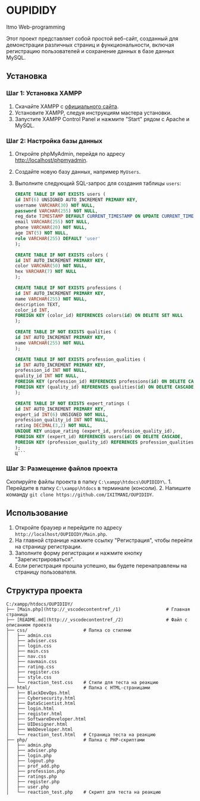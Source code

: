 # OUPIDIDY
Itmo Web-programming

Этот проект представляет собой простой веб-сайт, созданный для демонстрации различных страниц и функциональности, включая регистрацию пользователей и сохранение данных в базе данных MySQL.

## Установка

### Шаг 1: Установка XAMPP

1. Скачайте XAMPP с [официального сайта](https://www.apachefriends.org/index.html).
2. Установите XAMPP, следуя инструкциям мастера установки.
3. Запустите XAMPP Control Panel и нажмите "Start" рядом с Apache и MySQL.

### Шаг 2: Настройка базы данных

1. Откройте phpMyAdmin, перейдя по адресу [http://localhost/phpmyadmin](http://localhost/phpmyadmin).
2. Создайте новую базу данных, например `MyUsers`.
3. Выполните следующий SQL-запрос для создания таблицы `users`:

    ```sql
    CREATE TABLE IF NOT EXISTS users (
    id INT(6) UNSIGNED AUTO_INCREMENT PRIMARY KEY,
    username VARCHAR(30) NOT NULL,
    password VARCHAR(255) NOT NULL,
    reg_date TIMESTAMP DEFAULT CURRENT_TIMESTAMP ON UPDATE CURRENT_TIMESTAMP,
    email VARCHAR(255) NOT NULL,
    phone VARCHAR(20) NOT NULL,
    age INT(5) NOT NULL,
    role VARCHAR(255) DEFAULT 'user'
    );

    CREATE TABLE IF NOT EXISTS colors (
    id INT AUTO_INCREMENT PRIMARY KEY,
    color VARCHAR(50) NOT NULL,
    hex VARCHAR(7) NOT NULL
    );

    CREATE TABLE IF NOT EXISTS professions (
    id INT AUTO_INCREMENT PRIMARY KEY,
    name VARCHAR(255) NOT NULL,
    description TEXT,
    color_id INT,
    FOREIGN KEY (color_id) REFERENCES colors(id) ON DELETE SET NULL
    );

    CREATE TABLE IF NOT EXISTS qualities (
    id INT AUTO_INCREMENT PRIMARY KEY,
    name VARCHAR(255) NOT NULL
    );

    CREATE TABLE IF NOT EXISTS profession_qualities (
    id INT AUTO_INCREMENT PRIMARY KEY,
    profession_id INT NOT NULL,
    quality_id INT NOT NULL,
    FOREIGN KEY (profession_id) REFERENCES professions(id) ON DELETE CASCADE,
    FOREIGN KEY (quality_id) REFERENCES qualities(id) ON DELETE CASCADE
    );

    CREATE TABLE IF NOT EXISTS expert_ratings (
    id INT AUTO_INCREMENT PRIMARY KEY,
    expert_id INT(6) UNSIGNED NOT NULL,
    profession_quality_id INT NOT NULL,
    rating DECIMAL(3,2) NOT NULL,
    UNIQUE KEY unique_rating (expert_id, profession_quality_id),
    FOREIGN KEY (expert_id) REFERENCES users(id) ON DELETE CASCADE,
    FOREIGN KEY (profession_quality_id) REFERENCES profession_qualities(id) ON DELETE CASCADE
    );
    Ц```

### Шаг 3: Размещение файлов проекта
 Скопируйте файлы проекта в папку `C:\xampp\htdocs\OUPIDIDY\`.
    1. Перейдите в папку `C:\xampp\htdocs` в терминале (консоли).
    2. Напишите команду `git clone https://github.com/IXITMANI/OUPIDIDY`.

## Использование

1. Откройте браузер и перейдите по адресу `http://localhost/OUPIDIDY/Main.php`.
2. На главной странице нажмите ссылку "Регистрация", чтобы перейти на страницу регистрации.
3. Заполните форму регистрации и нажмите кнопку "Зарегистрироваться".
4. Если регистрация прошла успешно, вы будете перенаправлены на страницу пользователя.

## Структура проекта

```plaintext
C:/xampp/htdocs/OUPIDIDY/
├── [Main.php](http://_vscodecontentref_/1)                 # Главная страница
├── [README.md](http://_vscodecontentref_/2)                # Файл с описанием проекта
├── css/                     # Папка со стилями
│   ├── admin.css
│   ├── adviser.css
│   ├── login.css
│   ├── main.css
│   ├── nav.css
│   ├── navmain.css
│   ├── rating.css
│   ├── register.css
│   ├── style.css
│   └── reaction_test.css    # Стили для теста на реакцию
├── html/                    # Папка с HTML-страницами
│   ├── BlackDevOps.html
│   ├── Cybersecurity.html
│   ├── DataScientist.html
│   ├── login.html
│   ├── register.html
│   ├── SoftwareDeveloper.html
│   ├── UIDesigner.html
│   ├── WebDeveloper.html
│   └── reaction_test.html   # Страница теста на реакцию
├── php/                     # Папка с PHP-скриптами
│   ├── admin.php
│   ├── adviser.php
│   ├── login.php
│   ├── logout.php
│   ├── prof_add.php
│   ├── profession.php
│   ├── ratings.php
│   ├── register.php
│   ├── user.php
│   └── reaction_test.php    # Скрипт для теста на реакцию
```